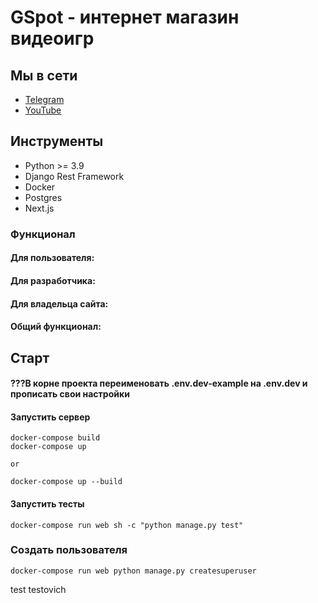 # GSpot - интернет магазин видеоигр

## Мы в сети
- [Telegram](https://t.me/django_school)
- [YouTube](https://www.youtube.com/channel/UC_hPYclmFCIENpMUHpPY8FQ)

## Инструменты

- Python >= 3.9
- Django Rest Framework
- Docker
- Postgres
- Next.js

### Функционал
#### Для пользователя:


#### Для разработчика:


#### Для владельца сайта:


#### Общий функционал:


## Старт

#### ???В корне проекта переименовать .env.dev-example на .env.dev и прописать свои настройки


#### Запустить сервер

    docker-compose build
    docker-compose up

    or

    docker-compose up --build

#### Запустить тесты

    docker-compose run web sh -c "python manage.py test"

### Создать пользователя

    docker-compose run web python manage.py createsuperuser

test testovich